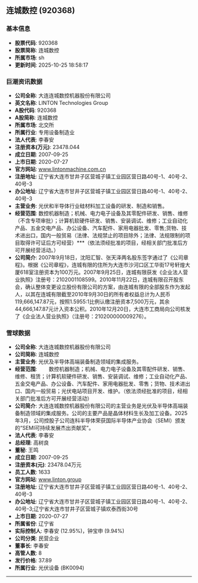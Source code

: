 ## 连城数控 (920368)

### 基本信息

- **股票代码**: 920368
- **股票简称**: 连城数控
- **所属市场**: sh
- **更新时间**: 2025-10-25 18:58:17

### 巨潮资讯数据

- **公司全称**: 大连连城数控机器股份有限公司
- **英文名称**: LINTON Technologies Group
- **A股代码**: 920368
- **A股简称**: 连城数控
- **所属市场**: 北交所
- **所属行业**: 专用设备制造业
- **法人代表**: 李春安
- **注册资本(万元)**: 23478.044
- **成立日期**: 2007-09-25
- **上市日期**: 2020-07-27
- **官方网站**: www.lintonmachine.com.cn
- **注册地址**: 辽宁省大连市甘井子区营城子镇工业园区营日路40号-1、40号-2、40号-3
- **办公地址**: 辽宁省大连市甘井子区营城子镇工业园区营日路40号-1、40号-2、40号-3
- **主营业务**: 光伏和半导体行业硅材料加工设备的研发、制造和销售。
- **经营范围**: 数控机器制造；机械、电力电子设备及其零配件研发、销售、维修（不含专项审批）；计算机软硬件研发、销售、安装调试、维修；工业自动化产品、五金交电产品、办公设备、汽车配件、家用电器批发、零售;货物、技术进出口，国内一般贸易（法律、法规禁止的项目除外；法律、法规限制的项目取得许可证后方可经营）***（依法须经批准的项目，经相关部门批准后方可开展经营活动。）
- **公司简介**: 2007年9月18日，沈阳汇智、张天泽两名股东签字通过了《公司章程》。根据《公司章程》，连城有限的住所为大连市沙河口区工华街17号轩煌大厦618室注册资本为100万元。2007年9月25日，连城有限获发《企业法人营业执照》注册号：2102001108599。2010年11月22日，连城有限召开股东会，确认整体变更设立股份有限公司的方案，由连城有限的全部股东作为发起人，以其在连城有限截至2010年9月30日的所有者权益总计为人民币119,666,147.87元，按照1.5955:1比例认缴注册资本7,500万元，其余44,666,147.87元计入资本公积。2010年12月20日，大连市工商局向公司核发了《企业法人营业执照》（注册号：210200000009276）。

### 雪球数据

- **公司全称**: 大连连城数控机器股份有限公司
- **公司简称**: 连城数控
- **主营业务**: 光伏及半导体高端装备制造领域的集成服务。
- **经营范围**: 　　数控机器制造；机械、电力电子设备及其零配件研发、销售、维修、租赁；计算机软硬件研发、销售、安装调试、维修；工业自动化产品、五金交电产品、办公设备、汽车配件、家用电器批发、零售；货物、技术进出口、国内一般贸易；光伏电站项目开发、维护。（依法须经批准的项目，经相关部门批准后方可开展经营活动）
- **公司简介**: 大连连城数控机器股份有限公司的主营业务是光伏及半导体高端装备制造领域的集成服务。公司的主要产品是晶体材料生长及加工设备。2025年3月，公司控股子公司连科半导体荣获国际半导体产业协会（SEMI）颁发的“SEMI可持续发展杰出贡献奖”。
- **法人代表**: 李春安
- **总经理**: 高树良
- **董秘**: 王鸣
- **成立日期**: 2007-09-25
- **注册资本(元)**: 23478.04万元
- **员工人数**: 1633
- **官方网站**: www.linton.group
- **注册地址**: 辽宁省大连市甘井子区营城子镇工业园区营日路40号-1、40号-2、40号-3
- **办公地址**: 辽宁省大连市甘井子区营城子镇工业园区营日路40号-1、40号-2、40号-3;辽宁省大连市甘井子区营城子镇欢泰西街30号
- **上市日期**: 2020-07-27
- **所属省份**: 辽宁省
- **实际控制人**: 李春安 (12.95%)，钟宝申 (9.94%)
- **公司分类**: 民营企业
- **董事长**: 李春安
- **高管人数**: 8
- **发行价格**: 37.89
- **所属行业**: 光伏设备 (BK0094)

---
